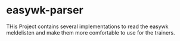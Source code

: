 # easywk-parser

THis Project contains several implementations to read the easywk meldelisten and make them more comfortable to use for the trainers.
